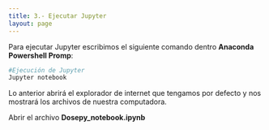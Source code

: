 ```yaml
---
title: 3.- Ejecutar Jupyter
layout: page
---
```


Para ejecutar Jupyter escribimos el siguiente comando dentro **Anaconda Powershell Promp**:

```bash
#Ejecución de Jupyter
Jupyter notebook
```

Lo anterior abrirá el explorador de internet que tengamos por defecto y nos mostrará los archivos de nuestra computadora. 





Abrir el archivo **Dosepy_notebook.ipynb**
